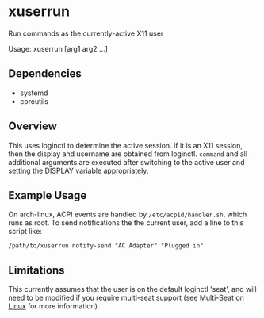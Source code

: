 xuserrun
========

Run commands as the currently-active X11 user

Usage: xuserrun <command> [arg1 arg2 ...]

Dependencies
------------

  * systemd
  * coreutils

Overview
--------

This uses loginctl to determine the active session. If it is an X11 session,
then the display and username are obtained from loginctl. `command` and all
additional arguments are executed after switching to the active user and
setting the DISPLAY variable appropriately.

Example Usage
-------------

On arch-linux, ACPI events are handled by `/etc/acpid/handler.sh`, which runs as root. To send notifications the the current user, add a line to this script like:

    /path/to/xuserrun notify-send "AC Adapter" "Plugged in"


Limitations
-----------

This currently assumes that the user is on the default loginctl 'seat', and
will need to be modified if you require multi-seat support (see [Multi-Seat on
Linux][multiseat] for more information).

[multiseat]: http://www.freedesktop.org/wiki/Software/systemd/multiseat
